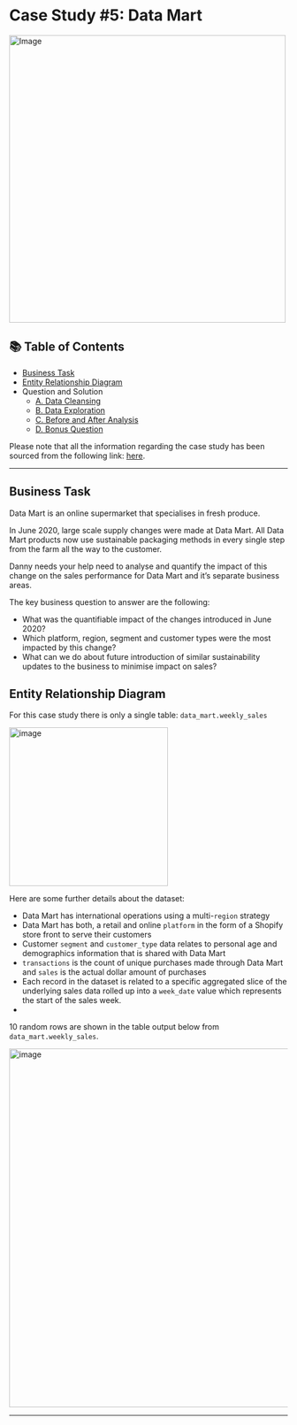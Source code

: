 # Case Study #5: Data Mart

<img src="https://user-images.githubusercontent.com/81607668/131437982-fc087a4c-0b77-4714-907b-54e0420e7166.png" alt="Image" width="500" height="520">

## 📚 Table of Contents
- [Business Task](#business-task)
- [Entity Relationship Diagram](#entity-relationship-diagram)
-  Question and Solution
    - [A. Data Cleansing](https://github.com/chloee122/8-Week-SQL-Challenge/blob/main/Case%20study%20%235%20-%20Data%20Mart/A.%20Data%20Cleansing.md)
    - [B. Data Exploration](https://github.com/chloee122/8-Week-SQL-Challenge/blob/main/Case%20study%20%235%20-%20Data%20Mart/B.%20Data%20Explopration.md)
    - [C. Before and After Analysis](https://github.com/chloee122/8-Week-SQL-Challenge/blob/main/Case%20study%20%235%20-%20Data%20Mart/C.%20Before%20and%20After%20Analysis.md)
    - [D. Bonus Question](https://github.com/chloee122/8-Week-SQL-Challenge/blob/main/Case%20study%20%235%20-%20Data%20Mart/D.%20Bonus%20Question.md)

Please note that all the information regarding the case study has been sourced from the following link: [here](https://8weeksqlchallenge.com/case-study-5/). 

***

## Business Task
Data Mart is an online supermarket that specialises in fresh produce.

In June 2020, large scale supply changes were made at Data Mart. All Data Mart products now use sustainable packaging methods in every single step from the farm all the way to the customer.

Danny needs your help need to analyse and quantify the impact of this change on the sales performance for Data Mart and it’s separate business areas.

The key business question to answer are the following:
- What was the quantifiable impact of the changes introduced in June 2020?
- Which platform, region, segment and customer types were the most impacted by this change?
- What can we do about future introduction of similar sustainability updates to the business to minimise impact on sales?

## Entity Relationship Diagram

For this case study there is only a single table: `data_mart.weekly_sales`

<img width="287" alt="image" src="https://user-images.githubusercontent.com/81607668/131438278-45e6a4e8-7cf5-468a-937b-2c306a792782.png">

Here are some further details about the dataset:
- Data Mart has international operations using a multi-`region` strategy
- Data Mart has both, a retail and online `platform` in the form of a Shopify store front to serve their customers
- Customer `segment` and `customer_type` data relates to personal age and demographics information that is shared with Data Mart
- `transactions` is the count of unique purchases made through Data Mart and `sales` is the actual dollar amount of purchases
- Each record in the dataset is related to a specific aggregated slice of the underlying sales data rolled up into a `week_date` value which represents the start of the sales week.
- 
10 random rows are shown in the table output below from `data_mart.weekly_sales`.

<img width="649" alt="image" src="https://user-images.githubusercontent.com/81607668/131438417-1e21efa3-9924-490f-9bff-3c28cce41a37.png">

***

